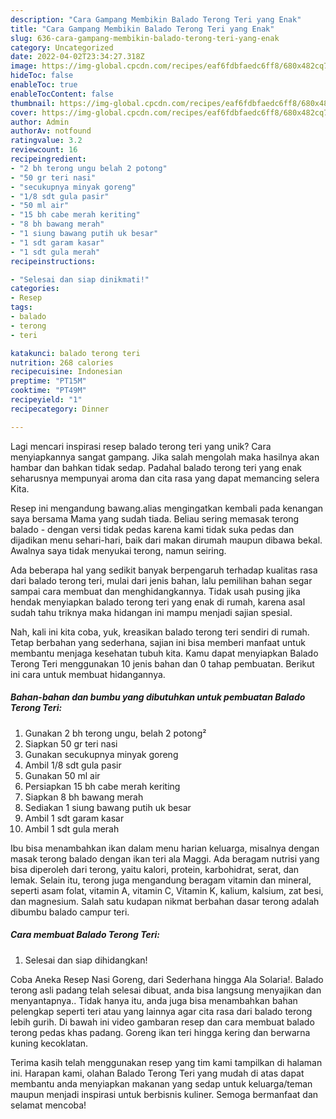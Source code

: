 ```yaml
---
description: "Cara Gampang Membikin Balado Terong Teri yang Enak"
title: "Cara Gampang Membikin Balado Terong Teri yang Enak"
slug: 636-cara-gampang-membikin-balado-terong-teri-yang-enak
category: Uncategorized
date: 2022-04-02T23:34:27.318Z
image: https://img-global.cpcdn.com/recipes/eaf6fdbfaedc6ff8/680x482cq70/balado-terong-teri-foto-resep-utama.jpg
hideToc: false
enableToc: true
enableTocContent: false
thumbnail: https://img-global.cpcdn.com/recipes/eaf6fdbfaedc6ff8/680x482cq70/balado-terong-teri-foto-resep-utama.jpg
cover: https://img-global.cpcdn.com/recipes/eaf6fdbfaedc6ff8/680x482cq70/balado-terong-teri-foto-resep-utama.jpg
author: Admin
authorAv: notfound
ratingvalue: 3.2
reviewcount: 16
recipeingredient:
- "2 bh terong ungu belah 2 potong"
- "50 gr teri nasi"
- "secukupnya minyak goreng"
- "1/8 sdt gula pasir"
- "50 ml air"
- "15 bh cabe merah keriting"
- "8 bh bawang merah"
- "1 siung bawang putih uk besar"
- "1 sdt garam kasar"
- "1 sdt gula merah"
recipeinstructions:

- "Selesai dan siap dinikmati!"
categories:
- Resep
tags:
- balado
- terong
- teri

katakunci: balado terong teri 
nutrition: 268 calories
recipecuisine: Indonesian
preptime: "PT15M"
cooktime: "PT49M"
recipeyield: "1"
recipecategory: Dinner

---
```





Lagi mencari inspirasi resep balado terong teri yang unik? Cara menyiapkannya sangat gampang. Jika salah mengolah maka hasilnya akan hambar dan bahkan tidak sedap. Padahal balado terong teri yang enak seharusnya mempunyai aroma dan cita rasa yang dapat memancing selera Kita.





Resep ini mengandung bawang.alias mengingatkan kembali pada kenangan saya bersama Mama yang sudah tiada. Beliau sering memasak terong balado - dengan versi tidak pedas karena kami tidak suka pedas dan dijadikan menu sehari-hari, baik dari makan dirumah maupun dibawa bekal. Awalnya saya tidak menyukai terong, namun seiring.

Ada beberapa hal yang sedikit banyak berpengaruh terhadap kualitas rasa dari balado terong teri, mulai dari jenis bahan, lalu pemilihan bahan segar sampai cara membuat dan menghidangkannya. Tidak usah pusing jika hendak menyiapkan balado terong teri yang enak di rumah, karena asal sudah tahu triknya maka hidangan ini mampu menjadi sajian spesial.






Nah, kali ini kita coba, yuk, kreasikan balado terong teri sendiri di rumah. Tetap berbahan yang sederhana, sajian ini bisa memberi manfaat untuk membantu menjaga kesehatan tubuh kita. Kamu dapat menyiapkan Balado Terong Teri menggunakan 10 jenis bahan dan 0 tahap pembuatan. Berikut ini cara untuk membuat hidangannya.

<!--inarticleads1-->

##### Bahan-bahan dan bumbu yang dibutuhkan untuk pembuatan Balado Terong Teri:

1. Gunakan 2 bh terong ungu, belah 2 potong²
1. Siapkan 50 gr teri nasi
1. Gunakan secukupnya minyak goreng
1. Ambil 1/8 sdt gula pasir
1. Gunakan 50 ml air
1. Persiapkan 15 bh cabe merah keriting
1. Siapkan 8 bh bawang merah
1. Sediakan 1 siung bawang putih uk besar
1. Ambil 1 sdt garam kasar
1. Ambil 1 sdt gula merah


Ibu bisa menambahkan ikan dalam menu harian keluarga, misalnya dengan masak terong balado dengan ikan teri ala Maggi. Ada beragam nutrisi yang bisa diperoleh dari terong, yaitu kalori, protein, karbohidrat, serat, dan lemak. Selain itu, terong juga mengandung beragam vitamin dan mineral, seperti asam folat, vitamin A, vitamin C, Vitamin K, kalium, kalsium, zat besi, dan magnesium. Salah satu kudapan nikmat berbahan dasar terong adalah dibumbu balado campur teri. 

<!--inarticleads2-->

##### Cara membuat Balado Terong Teri:


1. Selesai dan siap dihidangkan!

Coba Aneka Resep Nasi Goreng, dari Sederhana hingga Ala Solaria!. Balado terong asli padang telah selesai dibuat, anda bisa langsung menyajikan dan menyantapnya.. Tidak hanya itu, anda juga bisa menambahkan bahan pelengkap seperti teri atau yang lainnya agar cita rasa dari balado terong lebih gurih. Di bawah ini video gambaran resep dan cara membuat balado terong pedas khas padang. Goreng ikan teri hingga kering dan berwarna kuning kecoklatan. 

Terima kasih telah menggunakan resep yang tim kami tampilkan di halaman ini. Harapan kami, olahan Balado Terong Teri yang mudah di atas dapat membantu anda menyiapkan makanan yang sedap untuk keluarga/teman maupun menjadi inspirasi untuk berbisnis kuliner. Semoga bermanfaat dan selamat mencoba!

